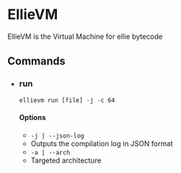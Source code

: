 # EllieVM

EllieVM is the Virtual Machine for ellie bytecode

## Commands

- ### run
  `ellievm run [file] -j -c 64`
    #### Options
    - `-j | --json-log`
    - Outputs the compilation log in JSON format
    - `-a | --arch`
    - Targeted architecture